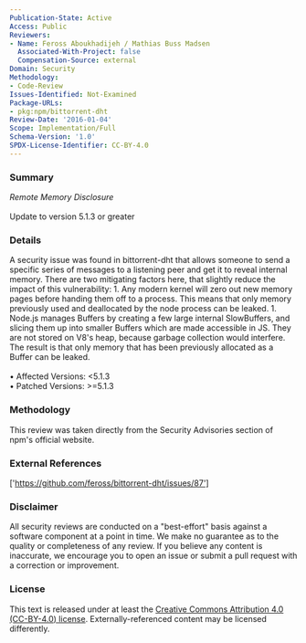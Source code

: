 ```yaml
---
Publication-State: Active
Access: Public
Reviewers:
- Name: Feross Aboukhadijeh / Mathias Buss Madsen
  Associated-With-Project: false
  Compensation-Source: external
Domain: Security
Methodology:
- Code-Review
Issues-Identified: Not-Examined
Package-URLs:
- pkg:npm/bittorrent-dht
Review-Date: '2016-01-04'
Scope: Implementation/Full
Schema-Version: '1.0'
SPDX-License-Identifier: CC-BY-4.0
---
```

### Summary
*Remote Memory Disclosure*<br><br>Update to version 5.1.3 or greater
### Details
A security issue was found in bittorrent-dht that allows someone to send a specific series of messages to a listening peer and get it to reveal internal memory.  There are two mitigating factors here, that slightly reduce the impact of this vulnerability:  1. Any modern kernel will zero out new memory pages before handing them off to a process. This means that only memory previously used and deallocated by the node process can be leaked. 1. Node.js manages Buffers by creating a few large internal SlowBuffers, and slicing them up into smaller Buffers which are made accessible in JS. They are not stored on V8's heap, because garbage collection would interfere. The result is that only memory that has been previously allocated as a Buffer can be leaked.
<br><br>• Affected Versions: <5.1.3
<br>• Patched Versions: >=5.1.3
### Methodology
This review was taken directly from the Security Advisories section of npm's official website.
### External References
['https://github.com/feross/bittorrent-dht/issues/87']
### Disclaimer
All security reviews are conducted on a "best-effort" basis against a software component at a point in time. We make no guarantee as to the quality or completeness of any review. If you believe any content is inaccurate, we encourage you to open an issue or submit a pull request with a correction or improvement.
### License
This text is released under at least the [Creative Commons Attribution 4.0 (CC-BY-4.0) license](https://creativecommons.org/licenses/by/4.0/legalcode.txt). Externally-referenced content may be licensed differently.
